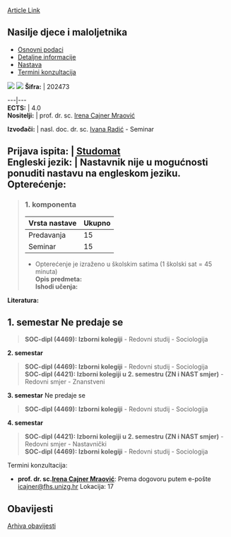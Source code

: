 [Article Link](https://www.fhs.hr/predmet/ndm_a)

## Nasilje djece i maloljetnika
  * [Osnovni podaci](https://www.fhs.hr/predmet/ndm_a#v1id-904842_640871_1_0 "Osnovni podaci")
  * [Detaljne informacije](https://www.fhs.hr/predmet/ndm_a#v1id-904842_640871_1_1 "Detaljne informacije")
  * [Nastava](https://www.fhs.hr/predmet/ndm_a#v1id-904842_640871_1_2 "Nastava")
  * [Termini konzultacija](https://www.fhs.hr/predmet/ndm_a#v1id-904842_640871_1_3 "Termini konzultacija")


[![](https://www.fhs.hr/img/flags/gif/hr.gif)](https://www.fhs.hr/predmet/ndm_a) [![](https://www.fhs.hr/img/flags/gif/gb.gif)](https://www.fhs.hr/en/course/tvocam_a)
**Šifra:** |  202473  
  
---|---  
**ECTS:** |  4.0   
**Nositelji:** |  prof. dr. sc. [Irena Cajner Mraović](https://www.fhs.hr/djelatnik/irena.cajner_mraovic)   
  
**Izvođači:** |  nasl. doc. dr. sc. [Ivana Radić](https://www.fhs.hr/djelatnik/ivana.radic) - Seminar  
  
**Prijava ispita:** |  [Studomat](http://www.isvu.hr/studomat)  
**Engleski jezik:** |  Nastavnik nije u mogućnosti ponuditi nastavu na engleskom jeziku.   
**Opterećenje:**  
---  
> ### 1. komponenta
> | Vrsta nastave | Ukupno  
> ---|---  
> Predavanja | 15  
> Seminar | 15  
> * Opterećenje je izraženo u školskim satima (1 školski sat = 45 minuta)   
**Opis predmeta:**  
> **Ishodi učenja:**  

  
**Literatura:**  

  
**1. semestar** Ne predaje se  
---  
> **SOC-dipl (4469): Izborni kolegiji** - Redovni studij - Sociologija  
>   
  
**2. semestar**  
> **SOC-dipl (4469): Izborni kolegiji** - Redovni studij - Sociologija  
>  **SOC-dipl (4421): Izborni kolegiji u 2. semestru (ZN i NAST smjer)** - Redovni smjer - Znanstveni  
>   
  
**3. semestar** Ne predaje se  
> **SOC-dipl (4469): Izborni kolegiji** - Redovni studij - Sociologija  
>   
  
**4. semestar**  
> **SOC-dipl (4421): Izborni kolegiji u 2. semestru (ZN i NAST smjer)** - Redovni smjer - Nastavnički  
>  **SOC-dipl (4469): Izborni kolegiji** - Redovni studij - Sociologija  
>   
Termini konzultacija: 
  * **prof. dr. sc.[Irena Cajner Mraović](https://www.fhs.hr/djelatnik/irena.cajner_mraovic)**: 
Prema dogovoru putem e-pošte icajner@fhs.unizg.hr 
Lokacija: 17 


## Obavijesti
[Arhiva obavijesti](https://www.fhs.hr/predmet/ndm_a?@=218f2#news_116661 "Arhiva obavijesti")
